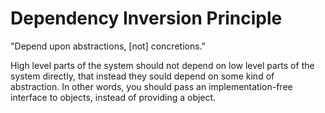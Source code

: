 ﻿# Dependency Inversion Principle

"Depend upon abstractions, [not] concretions."

High level parts of the system should not depend on low level parts of the system directly, that instead they sould depend on some kind of abstraction.
In other words, you should pass an implementation-free interface to objects, instead of providing a object.